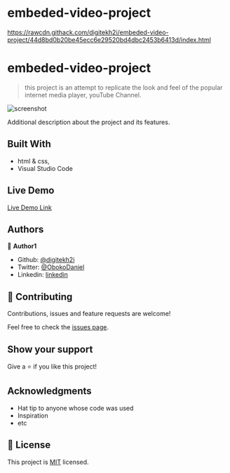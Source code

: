 # embeded-video-project
https://rawcdn.githack.com/digitekh2i/embeded-video-project/44d8bd0b20be45ecc6e29520bd4dbc2453b6413d/index.html

# embeded-video-project

> this project is an attempt to replicate the look and feel of the popular internet media player, youTube Channel.

![screenshot](img/scrshots.jpg)

Additional description about the project and its features.

## Built With

- html & css,
- Visual Studio Code

## Live Demo

[Live Demo Link](https://rawcdn.githack.com/digitekh2i/embeded-video-project/44d8bd0b20be45ecc6e29520bd4dbc2453b6413d/index.html)

## Authors

👤 **Author1**

- Github: [@digitekh2i](https://https://github.com/digitekh2i)
- Twitter: [@ObokoDaniel](https://twitter.com/ObokoDaniel)
- Linkedin: [linkedin](http://linkedin.com/in/daniel-dikachi-1luvtek101)

## 🤝 Contributing

Contributions, issues and feature requests are welcome!

Feel free to check the [issues page](issues/).

## Show your support

Give a ⭐️ if you like this project!

## Acknowledgments

- Hat tip to anyone whose code was used
- Inspiration
- etc

## 📝 License

This project is [MIT](lic.url) licensed.
